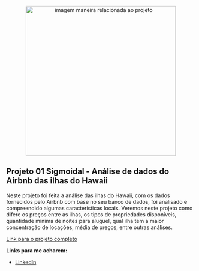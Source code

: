 <p align="center">
  <img src="https://images.unsplash.com/photo-1446776858070-70c3d5ed6758?ixlib=rb-4.0.3&ixid=MnwxMjA3fDB8MHxwaG90by1wYWdlfHx8fGVufDB8fHx8&auto=format&fit=crop&w=872&q=80" alt="imagem maneira relacionada ao projeto"height=400px >
</p>

## Projeto 01 Sigmoidal - Análise de dados do Airbnb das ilhas do Hawaii

Neste projeto foi feita a análise das ilhas do Hawaii, com os dados fornecidos pelo Airbnb com base no seu banco de dados, foi analisado e compreendido algumas características locais. Veremos neste projeto como difere os preços entre as ilhas, os tipos de propriedades disponíveis, quantidade mínima de noites para aluguel, qual ilha tem a maior concentração de locações, média de preços, entre outras análises.

[Link para o projeto completo](https://colab.research.google.com/drive/17NmsL-V_pgCcKOPBYayOYG9yKqidQQpv?usp=sharing)

**Links para me acharem:**
* [LinkedIn](https://www.linkedin.com/in/luiz-felipe-cougo-vaccaro-9b5790184/)






